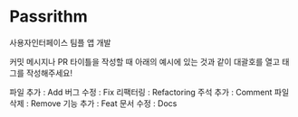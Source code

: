 # Passrithm
사용자인터페이스 팀플 앱 개발 

커밋 메시지나 PR 타이틀을 작성할 때 아래의 예시에 있는 것과 같이
대괄호를 열고 태그를 작성해주세요!

파일 추가 : Add
버그 수정 : Fix
리팩터링 : Refactoring
주석 추가 : Comment
파일 삭제 : Remove
기능 추가 : Feat
문서 수정 : Docs
